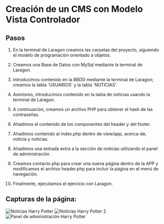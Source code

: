# Creación de un CMS con Modelo Vista Controlador


## Pasos

1. En la terminal de Laragon creamos las carpetas del proyecto, siguiendo el modelo de programación orientado a objetos.
   
2. Creamos una Base de Datos con MySql mediante la terminal de Laragon.
   
3. Introducimos contenido en la BBDD mediante la terminal de Laragon; creamos la tabla 'USUARIOS' y la tabla 'NOTICIAS'.

4. Asimismo, introducimos contenido en la tabla de noticias usando la terminal de Laragon.

5. A continuación, creamos un archivo PHP para obtener el hash de las contraseñas.

6. Añadimos el contenido de los componentes del header y del footer.

7. Añadimos contenido al index.php dentro de view/app, acerca-de, noticia y noticias.
   
9. Añadimos una entrada extra a la sección de noticias utilizando el panel de administración.

10. Creamos contacto.php para crear una nueva página dentro de la APP y modificamos el archivo header.php para incluir la página en el menú de navegación.

13. Finalmente, ejecutamos el ejercicio con Laragon.

## Capturas de la página:
![Noticias Harry Potter](https://user-images.githubusercontent.com/91055857/150091698-b3dbd056-c5c5-4760-9318-a1b53211182e.png)
![Noticias Harry Potter 2](https://user-images.githubusercontent.com/91055857/150091944-a7f6c9ae-1dc0-43d1-bbbf-32cd70819d6b.png)
![Panel de administración Harry Potter](https://user-images.githubusercontent.com/91055857/150092138-8a0da3b4-9192-449d-9c45-4083b9e507f9.png)


    
